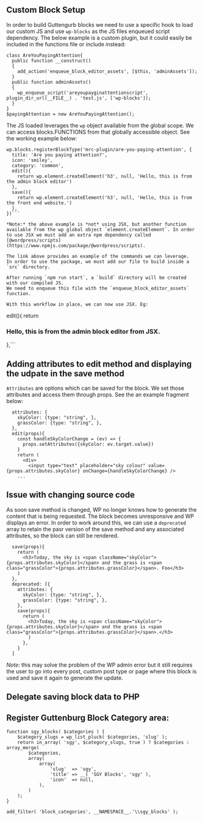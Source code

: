 ## Custom Block Setup
In order to build Guttengurb blocks we need to use a specific hook to load our custom JS and use `wp-blocks` as the JS files enqueued script dependency.
The below example is a custom plugin, but it could easily be included in the functions file or include instead:
```
class AreYouPayingAttention{
  public function __construct()
  {
    add_action('enqueue_block_editor_assets', [$this, 'adminAssets']);
  }
  public function adminAssets()
  {
    wp_enqueue_script('areyoupayginattentionscript', plugin_dir_url(__FILE__) . 'test.js', ['wp-blocks']);
  }
}
$payingAttention = new AreYouPayingAttention();
```
The JS loaded leverages the `wp` object available from the global scope. We can access blocks.FUNCTIONS from that globally accessible object. See the working example below:
```
wp.blocks.registerBlockType('mrc-plugin/are-you-paying-attention', {
  title: 'Are you paying attention?',
  icon: 'smiley',
  category: 'common',
  edit(){
    return wp.element.createElement('h3', null, 'Hello, this is from the admin block editor')
  },
  save(){
    return wp.element.createElement('h3', null, 'Hello, this is from the front end website.')
  },
})```

*Note:* the above example is *not* using JSX, but another function available from the wp global object `element.createElement`. In order to use JSX we must add an extra npm dependency called [@wordpress/scripts](https://www.npmjs.com/package/@wordpress/scripts).

The link above provides an example of the commands we can leverage.
In order to use the package, we must add our file to build inside a `src` directory.

After running `npm run start`, a `build` directory will be created with our compiled JS.
We need to enqueue this file with the `enqueue_block_editor_assets` function.

With this workflow in place, we can now use JSX. Eg:
```
edit(){
return <h3>Hello, this is from the admin block editor from JSX.</h3>
},```

## Adding attributes to edit method and displaying the udpate in the save method
`Attributes` are options which can be saved for the block. We set those attributes and access them through props. See the an example fragment below:

```
  attributes: {
    skyColor: {type: "string", },
    grassColor: {type: "string", },
  },
  edit(props){
    const handleSkyColorChange = (ev) => {
      props.setAttributes({skyColor: ev.target.value})
    }
    return (
      <div>
        <input type="text" placeholder="sky colour" value={props.attributes.skyColor} onChange={handleSkyColorChange} />
    ...
```

## Issue with changing source code
As soon save method is changed, WP no longer knows how to generate the content that is being requested. The block becomes unresponsive and WP displays an error.
In order to work around this, we can use a `deprecated` array to retain the pasr version of the save method and any associated attributes, so the block can still be rendered.
```
  save(props){
    return (
      <h3>Today, the sky is <span className="skyColor">{props.attributes.skyColor}</span> and the grass is <span class="grassColor">{props.attributes.grassColor}</span>. Foo</h3>
    )
  },
  deprecated: [{
    attributes: {
      skyColor: {type: "string", },
      grassColor: {type: "string", },
    },
    save(props){
      return (
        <h3>Today, the sky is <span className="skyColor">{props.attributes.skyColor}</span> and the grass is <span class="grassColor">{props.attributes.grassColor}</span>.</h3>
        )
      },
    }
  ]
```
*Note:* this may solve the problem of the WP admin error but it still requires the user to go into every post, custom post type or page  where this block is used and save it again to generate the update.

## Delegate saving block data to PHP




## Register Guttenburg Block Category area:
```
function sgy_blocks( $categories ) {
    $category_slugs = wp_list_pluck( $categories, 'slug' );
    return in_array( 'sgy', $category_slugs, true ) ? $categories : array_merge(
        $categories,
        array(
            array(
                'slug'  => 'sgy',
                'title' => __( 'SGY Blocks', 'sgy' ),
                'icon'  => null,
            ),
        )
    );
}

add_filter( 'block_categories', __NAMESPACE__.'\\sgy_blocks' );
```